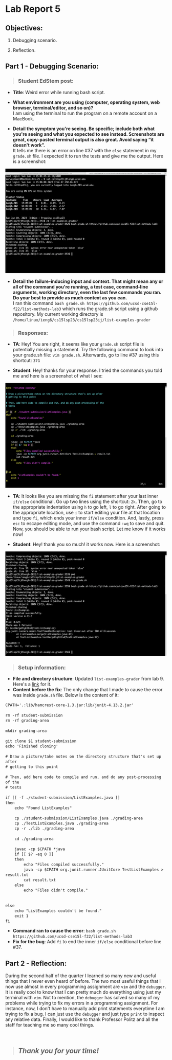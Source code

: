 # Lab Report 5

## **Objectives:**

1. Debugging scenario.

2. Reflection.

## **Part 1 - Debugging Scenario:**

> ### Student EdStem post:

  * **Title**: Weird error while running bash script. 
      
  * **What environment are you using (computer, operating system, web browser, terminal/editor, and so on)?**
    <br>I am using the terminal to run the program on a remote account on a MacBook. 

  * **Detail the symptom you're seeing. Be specific; include both what you're seeing and what you expected to see instead. Screenshots are great, copy-pasted         terminal output is also great. Avoid saying “it doesn't work”.**
      <br>It tells me there is an error on line #37 with the `else` statement in my `grade.sh` file. I expected it to run the tests and give me the output. Here is a screenshot:
        
![Error](student-error.png)


  * **Detail the failure-inducing input and context. That might mean any or all of the command you're running, a test case, command-line arguments, working           directory, even the last few commands you ran. Do your best to provide as much context as you can.**
        <br> I ran this command `bash grade.sh https://github.com/ucsd-cse15l-f22/list-methods-lab3` which runs the grade.sh script using a github repository. My current working directory is `/home/linux/ieng6/cs15lsp23/cs15lsp23ij/list-examples-grader`
 
> ### Responses:

  * **TA**: Hey! You are right, it seems like your `grade.sh` script file is potentially missing a statement. Try the following command to look into your grade.sh file: `vim grade.sh`. Afterwards, go to line #37 using this shortcut: `37G`

  * **Student**: Hey! thanks for your response. I tried the commands you told me and here is a screenshot of what I see:

![Error](student_vim.png)

        
   * **TA**: It looks like you are missing the `fi` statement after your last inner `if/else` conditional. Go up two lines using the shortcut: `2k`. Then, go to the appropriate indentation using `h` to go left, `l` to go right. After going to the appropriate location, use `i` to start editing your file at that location and type `fi`, which ends your inner `if/else` condition. And, lastly, press `esc` to escape editing mode, and use the command `:wq` to save and quit. Now, you should be able to run your bash script. Let me know if it works now!

  * **Student**: Hey! thank you so much! it works now. Here is a screenshot:
  
![Error](student_fix.png)

> ### Setup information:

  * **File and directory structure**: Updated `list-examples-grader` from lab 9. Here's a [link](https://github.com/sarveshmann/list-examples-grader.git)
for it.
  * **Content before the fix**: The only change that I made to cause the error was inside `grade.sh` file. Below is the content of it:

```
CPATH='.:lib/hamcrest-core-1.3.jar:lib/junit-4.13.2.jar'

rm -rf student-submission
rm -rf grading-area

mkdir grading-area

git clone $1 student-submission
echo 'Finished cloning'

# Draw a picture/take notes on the directory structure that's set up after
# getting to this point

# Then, add here code to compile and run, and do any post-processing of the
# tests

if [[ -f ./student-submission/ListExamples.java ]]
then 
    echo "Found ListExamples"

    cp ./student-submission/ListExamples.java ./grading-area
    cp ./TestListExamples.java ./grading-area
    cp -r ./lib ./grading-area 
    
    cd ./grading-area

    javac -cp $CPATH *java
    if [[ $? -eq 0 ]]
    then
        echo "Files compiled successfully."
        java -cp $CPATH org.junit.runner.JUnitCore TestListExamples > result.txt
        cat result.txt
    else
        echo "Files didn't compile."
    
    
else 
    echo "ListExamples couldn't be found."
    exit 1
fi
```

  * **Command ran to cause the error**: `bash grade.sh https://github.com/ucsd-cse15l-f22/list-methods-lab3`
  * **Fix for the bug**: Add `fi` to end the inner `if/else` conditional before line #37.

## **Part 2 - Reflection:**

During the second half of the quarter I learned so many new and useful things that I never even heard of before. The two most useful things that I now use almost in every programming assignment are `vim` and the `debugger`. It is really cool to know that I can pretty much do everything using just my terminal with `vim`. Not to mention, the `debugger` has solved so many of my problems while trying to fix my errors in a programming assignment. For instance, now, I don't have to manually add print statements everytime I am trying to fix a bug. I can just use the `debugger` and just type `print` to inspect any relative data. Finally, I would like to thank Professor Politz and all the staff for teaching me so many cool things.

<br>

> ## *Thank you for your time!*

